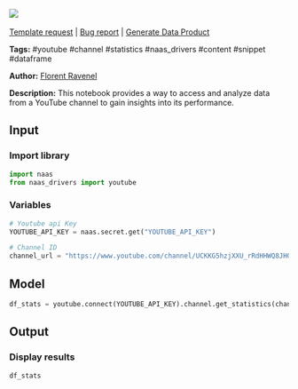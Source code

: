 <a href="https://app.naas.ai/user-redirect/naas/downloader?url=https://raw.githubusercontent.com/jupyter-naas/awesome-notebooks/master/YouTube/YouTube_Get_statistics_from_channel.ipynb" target="_parent"><img src="https://naasai-public.s3.eu-west-3.amazonaws.com/open_in_naas.svg"/></a><br><br><a href="https://github.com/jupyter-naas/awesome-notebooks/issues/new?assignees=&labels=&template=template-request.md&title=Tool+-+Action+of+the+notebook+">Template request</a> | <a href="https://github.com/jupyter-naas/awesome-notebooks/issues/new?assignees=&labels=bug&template=bug_report.md&title=YouTube+-+Get+statistics+from+channel:+Error+short+description">Bug report</a> | <a href="https://app.naas.ai/user-redirect/naas/downloader?url=https://raw.githubusercontent.com/jupyter-naas/awesome-notebooks/master/Naas/Naas_Start_data_product.ipynb" target="_parent">Generate Data Product</a>

**Tags:** #youtube #channel #statistics #naas_drivers #content #snippet #dataframe

**Author:** [Florent Ravenel](https://www.linkedin.com/in/ACoAABCNSioBW3YZHc2lBHVG0E_TXYWitQkmwog/)

**Description:** This notebook provides a way to access and analyze data from a YouTube channel to gain insights into its performance.

## Input

### Import library


```python
import naas
from naas_drivers import youtube
```

### Variables


```python
# Youtube api Key
YOUTUBE_API_KEY = naas.secret.get("YOUTUBE_API_KEY")

# Channel ID
channel_url = "https://www.youtube.com/channel/UCKKG5hzjXXU_rRdHHWQ8JHQ"
```

## Model


```python
df_stats = youtube.connect(YOUTUBE_API_KEY).channel.get_statistics(channel_url)
```

## Output

### Display results


```python
df_stats
```
